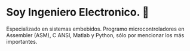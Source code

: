 # Soy Ingeniero Electronico. 🚀

Especializado en sistemas embebidos. Programo microcontroladores en Assembler (ASM), C ANSI, Matlab y Python, sólo por mencionar los más importantes. 
